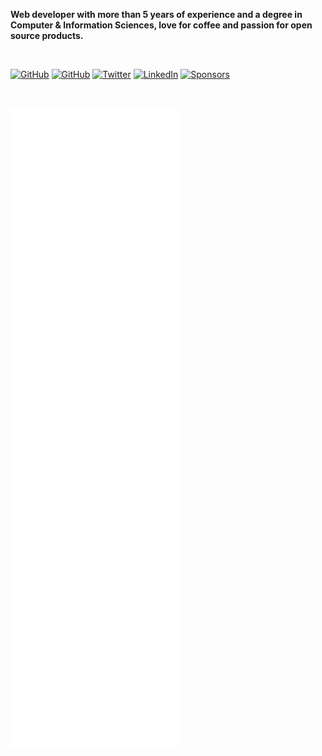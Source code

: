 **Web developer with more than 5 years of experience and a degree in Computer & Information Sciences, love for coffee and passion for open source products.**

<br />

<a href="https://mubaidr.js.org"><img src="https://img.shields.io/website?up_message=mubaidr.js.org&url=https%3A%2F%2Fmubaidr.js.org" alt="GitHub"></a>
<a href="https://github.com/mubaidr"><img src="https://img.shields.io/github/followers/mubaidr.svg?label=GitHub&style=social" alt="GitHub"></a>
<a href="https://twitter.com/mubaidr"><img src="https://img.shields.io/twitter/follow/mubaidr?label=Twitter&style=social" alt="Twitter"></a>
<a href="https://www.linkedin.com/in/mubaidr"><img src="https://img.shields.io/badge/LinkedIn--_.svg?style=social&logo=linkedin" alt="LinkedIn"></a>
<a href="https://github.com/sponsors/mubaidr"><img src="https://img.shields.io/badge/Sponsors--_.svg?style=social&logo=github&logoColor=EA4AAA" alt="Sponsors"></a>

<br />

![github-metrics](./github-metrics.svg)
